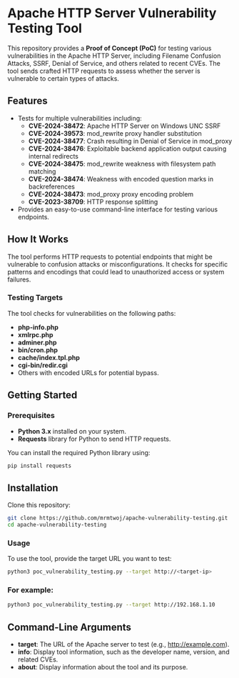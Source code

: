 # Apache HTTP Server Vulnerability Testing Tool

This repository provides a **Proof of Concept (PoC)** for testing various vulnerabilities in the Apache HTTP Server, including Filename Confusion Attacks, SSRF, Denial of Service, and others related to recent CVEs. The tool sends crafted HTTP requests to assess whether the server is vulnerable to certain types of attacks.

## Features
- Tests for multiple vulnerabilities including:
  - **CVE-2024-38472**: Apache HTTP Server on Windows UNC SSRF
  - **CVE-2024-39573**: mod_rewrite proxy handler substitution
  - **CVE-2024-38477**: Crash resulting in Denial of Service in mod_proxy
  - **CVE-2024-38476**: Exploitable backend application output causing internal redirects
  - **CVE-2024-38475**: mod_rewrite weakness with filesystem path matching
  - **CVE-2024-38474**: Weakness with encoded question marks in backreferences
  - **CVE-2024-38473**: mod_proxy proxy encoding problem
  - **CVE-2023-38709**: HTTP response splitting
- Provides an easy-to-use command-line interface for testing various endpoints.

## How It Works
The tool performs HTTP requests to potential endpoints that might be vulnerable to confusion attacks or misconfigurations. It checks for specific patterns and encodings that could lead to unauthorized access or system failures.

### Testing Targets
The tool checks for vulnerabilities on the following paths:
- **php-info.php**
- **xmlrpc.php**
- **adminer.php**
- **bin/cron.php**
- **cache/index.tpl.php**
- **cgi-bin/redir.cgi**
- Others with encoded URLs for potential bypass.

## Getting Started

### Prerequisites
- **Python 3.x** installed on your system.
- **Requests** library for Python to send HTTP requests.

You can install the required Python library using:
```bash
pip install requests
```
## Installation
Clone this repository:
```bash
git clone https://github.com/mrmtwoj/apache-vulnerability-testing.git
cd apache-vulnerability-testing
```
### Usage
To use the tool, provide the target URL you want to test:
```bash
python3 poc_vulnerability_testing.py --target http://<target-ip>
```
### For example:
```bash
python3 poc_vulnerability_testing.py --target http://192.168.1.10
```
## Command-Line Arguments
- **target**: The URL of the Apache server to test (e.g., http://example.com).
- **info**: Display tool information, such as the developer name, version, and related CVEs.
- **about**: Display information about the tool and its purpose.


